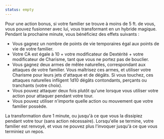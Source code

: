 ```yaml
---
status: empty
---
```

Pour une action bonus, si votre familier se trouve à moins de 5 ft. de vous, vous pouvez fusionner avec lui, vous transformant en un hybride magique. Pendant la prochaine minute, vous bénéficiez des effets suivants : 

 - Vous gagnez un nombre de points de vie temporaires égal aux points de vie de votre familier.
 - Votre CA est égale à 10 + votre modificateur de Dextérité + votre modificateur de Charisme, tant que vous ne portez pas de bouclier.
 - Vous gagnez deux armes de mêlée naturelles, correspondant aux attaques de votre familier. Vous maîtrisez ces armes, et utiliser votre Charisme pour leurs jets d'attaque et de dégâts. Si vous touchez, ces attaques naturelles infligent 1d10 dégâts contondants, perçants ou tranchants (votre choix).
 - Vous pouvez attaquer deux fois plutôt qu'une lorsque vous utiliser votre action pour attaquer pendant votre tour.
 - Vous pouvez utiliser n'importe quelle action ou mouvement que votre familier possède.

La transformation dure 1 minute, ou jusqu'à ce que vous la dissipiez pendant votre tour (sans action nécessaire). Lorsqu'elle se termine, votre familier est renvoyé, et vous ne pouvez plus l'invoquer jusqu'à ce que vous terminiez un repos.
